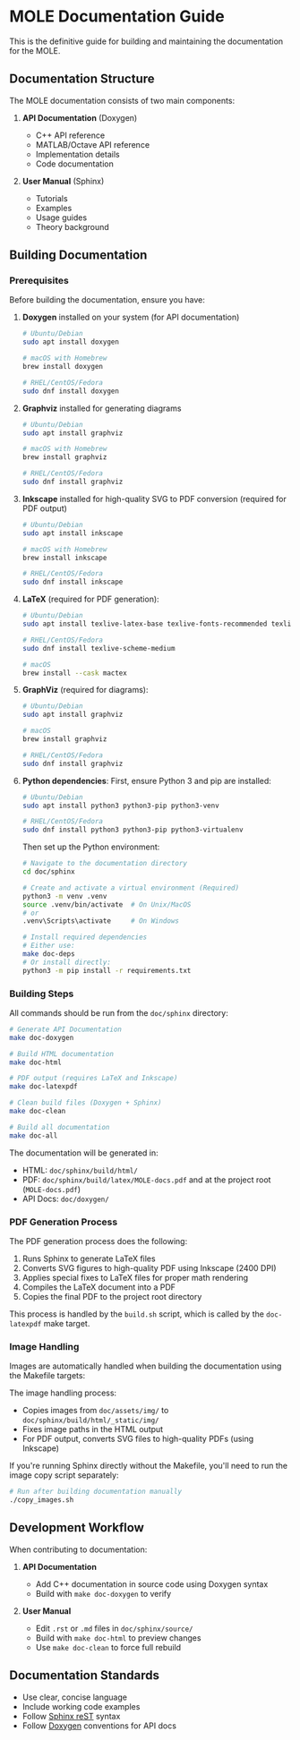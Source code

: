 # MOLE Documentation Guide

This is the definitive guide for building and maintaining the documentation for the MOLE.

## Documentation Structure

The MOLE documentation consists of two main components:

1. **API Documentation** (Doxygen)
   - C++ API reference
   - MATLAB/Octave API reference
   - Implementation details
   - Code documentation

2. **User Manual** (Sphinx)
   - Tutorials
   - Examples
   - Usage guides
   - Theory background

## ️Building Documentation

### Prerequisites

Before building the documentation, ensure you have:

1. **Doxygen** installed on your system (for API documentation)
   ```bash
   # Ubuntu/Debian
   sudo apt install doxygen
   
   # macOS with Homebrew
   brew install doxygen
   
   # RHEL/CentOS/Fedora
   sudo dnf install doxygen
   ```

2. **Graphviz** installed for generating diagrams
   ```bash
   # Ubuntu/Debian
   sudo apt install graphviz
   
   # macOS with Homebrew
   brew install graphviz
   
   # RHEL/CentOS/Fedora
   sudo dnf install graphviz
   ```

3. **Inkscape** installed for high-quality SVG to PDF conversion (required for PDF output)
   ```bash
   # Ubuntu/Debian
   sudo apt install inkscape
   
   # macOS with Homebrew
   brew install inkscape
   
   # RHEL/CentOS/Fedora
   sudo dnf install inkscape
   ```

5. **LaTeX** (required for PDF generation):
   ```bash
   # Ubuntu/Debian
   sudo apt install texlive-latex-base texlive-fonts-recommended texlive-latex-extra

   # RHEL/CentOS/Fedora
   sudo dnf install texlive-scheme-medium

   # macOS
   brew install --cask mactex
   ```

6. **GraphViz** (required for diagrams):
   ```bash
   # Ubuntu/Debian
   sudo apt install graphviz

   # macOS
   brew install graphviz

   # RHEL/CentOS/Fedora
   sudo dnf install graphviz
   ```

7. **Python dependencies**:
   First, ensure Python 3 and pip are installed:
   ```bash
   # Ubuntu/Debian
   sudo apt install python3 python3-pip python3-venv
   
   # RHEL/CentOS/Fedora
   sudo dnf install python3 python3-pip python3-virtualenv
   ```

   Then set up the Python environment:
   ```bash
   # Navigate to the documentation directory
   cd doc/sphinx

   # Create and activate a virtual environment (Required)
   python3 -m venv .venv
   source .venv/bin/activate  # On Unix/MacOS
   # or
   .venv\Scripts\activate     # On Windows

   # Install required dependencies 
   # Either use:
   make doc-deps
   # Or install directly:
   python3 -m pip install -r requirements.txt
   ```

### Building Steps

All commands should be run from the `doc/sphinx` directory:

```bash
# Generate API Documentation
make doc-doxygen

# Build HTML documentation
make doc-html

# PDF output (requires LaTeX and Inkscape)
make doc-latexpdf

# Clean build files (Doxygen + Sphinx)
make doc-clean

# Build all documentation
make doc-all
```

The documentation will be generated in:
- HTML: `doc/sphinx/build/html/`
- PDF: `doc/sphinx/build/latex/MOLE-docs.pdf` and at the project root (`MOLE-docs.pdf`)
- API Docs: `doc/doxygen/`

### PDF Generation Process

The PDF generation process does the following:

1. Runs Sphinx to generate LaTeX files
2. Converts SVG figures to high-quality PDF using Inkscape (2400 DPI)
3. Applies special fixes to LaTeX files for proper math rendering
4. Compiles the LaTeX document into a PDF
5. Copies the final PDF to the project root directory

This process is handled by the `build.sh` script, which is called by the `doc-latexpdf` make target.

### Image Handling

Images are automatically handled when building the documentation using the Makefile targets:

The image handling process:
- Copies images from `doc/assets/img/` to `doc/sphinx/build/html/_static/img/`
- Fixes image paths in the HTML output
- For PDF output, converts SVG files to high-quality PDFs (using Inkscape)

If you're running Sphinx directly without the Makefile, you'll need to run the image copy script separately:

```bash
# Run after building documentation manually
./copy_images.sh
```

## Development Workflow

When contributing to documentation:

1. **API Documentation**
   - Add C++ documentation in source code using Doxygen syntax
   - Build with `make doc-doxygen` to verify

2. **User Manual**
   - Edit `.rst` or `.md` files in `doc/sphinx/source/`
   - Build with `make doc-html` to preview changes
   - Use `make doc-clean` to force full rebuild

## Documentation Standards

- Use clear, concise language
- Include working code examples
- Follow [Sphinx reST](https://www.sphinx-doc.org/en/master/usage/restructuredtext/basics.html) syntax
- Follow [Doxygen](https://www.doxygen.nl/manual/docblocks.html) conventions for API docs